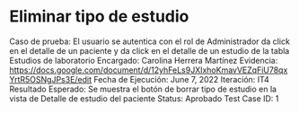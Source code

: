 # Eliminar tipo de estudio

Caso de prueba: El usuario se autentica con el rol de Administrador da click en el detalle de un paciente y da click en el detalle de un estudio de la tabla Estudios de laboratorio
Encargado: Carolina Herrera Martínez
Evidencia: https://docs.google.com/document/d/12yhFeLs9JXIxhoKmavVEZqFiU78qxYrtR5OSNgJPs3E/edit
Fecha de Ejecución: June 7, 2022
Iteración: IT4
Resultado Esperado: Se muestra el botón de borrar tipo de estudio en la vista de Detalle de estudio del paciente
Status: Aprobado
Test Case ID: 1